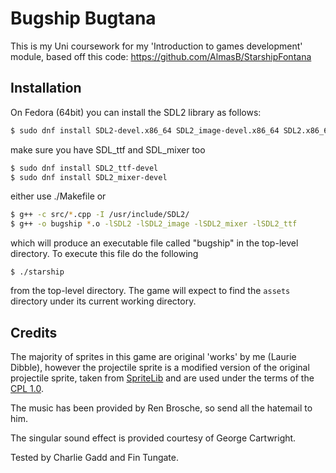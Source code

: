 # Bugship Bugtana #

This is my Uni coursework for my 'Introduction to games development' module, based off this code: https://github.com/AlmasB/StarshipFontana

## Installation ##
On Fedora (64bit) you can install the SDL2 library as follows: 

```bash
$ sudo dnf install SDL2-devel.x86_64 SDL2_image-devel.x86_64 SDL2.x86_64 SDL2_image.x86_64
```
make sure you have SDL_ttf and SDL_mixer too

```bash
$ sudo dnf install SDL2_ttf-devel
$ sudo dnf install SDL2_mixer-devel
```
either use ./Makefile or

```bash
$ g++ -c src/*.cpp -I /usr/include/SDL2/
$ g++ -o bugship *.o -lSDL2 -lSDL2_image -lSDL2_mixer -lSDL2_ttf
```

which will produce an executable file called "bugship" in the
top-level directory.  To execute this file do the following

`$ ./starship`
 
from the top-level directory.  The game will expect to find the
`assets` directory under its current working directory.

## Credits ##
The majority of sprites in this game are original 'works' by me (Laurie Dibble), however the projectile sprite is a modified version of the original projectile sprite, taken from
[SpriteLib](http://www.widgetworx.com/widgetworx/portfolio/spritelib.html) and are used
under the terms of the [CPL 1.0](http://opensource.org/licenses/cpl1.0.php).

The music has been provided by Ren Brosche, so send all the hatemail to him.

The singular sound effect is provided courtesy of George Cartwright.

Tested by Charlie Gadd and Fin Tungate.
